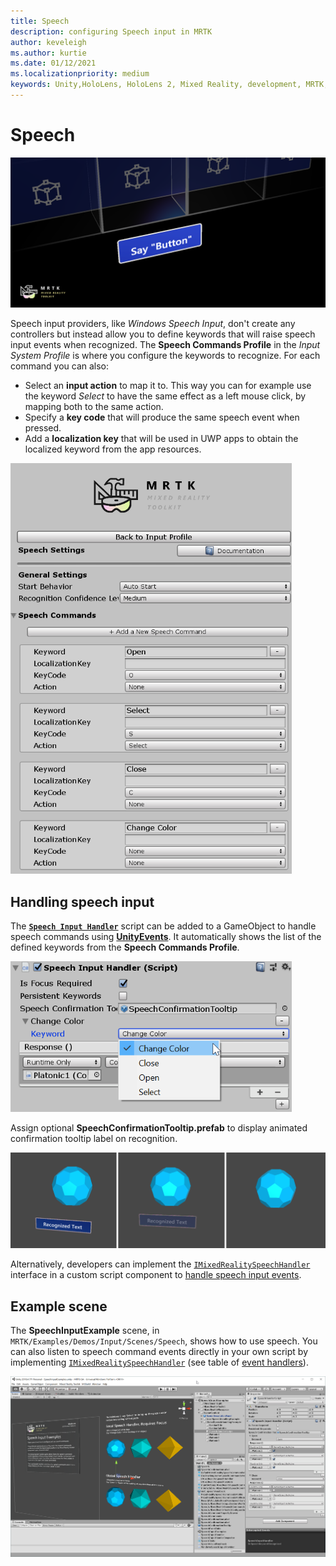 ```yaml
---
title: Speech
description: configuring Speech input in MRTK
author: keveleigh
ms.author: kurtie
ms.date: 01/12/2021
ms.localizationpriority: medium
keywords: Unity,HoloLens, HoloLens 2, Mixed Reality, development, MRTK, Speech,
---
```


# Speech

![Near Menu](../Images/Input/MRTK_Input_Speech.png)

Speech input providers, like *Windows Speech Input*, don't create any controllers but instead allow you to define keywords that will raise speech input events when recognized. The **Speech Commands Profile** in the *Input System Profile* is where you configure the keywords to recognize. For each command you can also:

- Select an **input action** to map it to. This way you can for example use the keyword *Select* to have the same effect as a left mouse click, by mapping both to the same action.
- Specify a **key code** that will produce the same speech event when pressed.
- Add a **localization key** that will be used in UWP apps to obtain the localized keyword from the app resources.

<img src="../Images/Input/SpeechCommandsProfile.png" width="450px" alt="Speech commands profile">

## Handling speech input

The [**`Speech Input Handler`**](xref:Microsoft.MixedReality.Toolkit.Input.SpeechInputHandler) script can be added to a GameObject to handle speech commands using [**UnityEvents**](https://docs.unity3d.com/Manual/UnityEvents.html). It automatically shows the list of the defined keywords from the **Speech Commands Profile**.

<img src="../Images/Input/SpeechCommands_SpeechInputHandler1.png" width="450px" alt="speech input handler 1">

Assign optional **SpeechConfirmationTooltip.prefab** to display animated confirmation tooltip label on recognition.

<img src="../Images/Input/SpeechCommands_SpeechInputHandler2.png" alt="speech input handler 2">

Alternatively, developers can implement the [`IMixedRealitySpeechHandler`](xref:Microsoft.MixedReality.Toolkit.Input.IMixedRealitySpeechHandler) interface in a custom script component to [handle speech input events](InputEvents.md#input-event-interface-example).

## Example scene

The **SpeechInputExample** scene, in `MRTK/Examples/Demos/Input/Scenes/Speech`, shows how to use speech. You can also listen to speech command events directly in your own script by implementing [`IMixedRealitySpeechHandler`](xref:Microsoft.MixedReality.Toolkit.Input.IMixedRealitySpeechHandler) (see table of [event handlers](InputEvents.md)).

<img src="../Images/Input/SpeechExampleScene.png" width="750px" alt="speech example scene">
